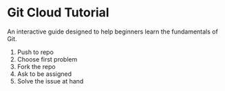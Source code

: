 # Git Cloud Tutorial

An interactive guide designed to help beginners learn the fundamentals of Git.

1. Push to repo
2. Choose first problem
3. Fork the repo
4. Ask to be assigned
5. Solve the issue at hand
